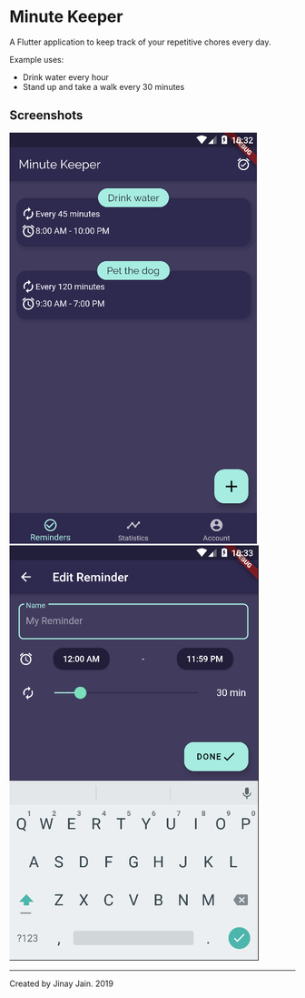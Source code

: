 # Minute Keeper

A Flutter application to keep track of your repetitive chores every day.

Example uses:

- Drink water every hour
- Stand up and take a walk every 30 minutes

## Screenshots

![Main Screen](https://raw.githubusercontent.com/JinayJain/minute_keeper/master/screenshots/screen1.png)
![Edit Reminder](https://raw.githubusercontent.com/JinayJain/minute_keeper/master/screenshots/screen2.png)

---

Created by Jinay Jain. 2019
